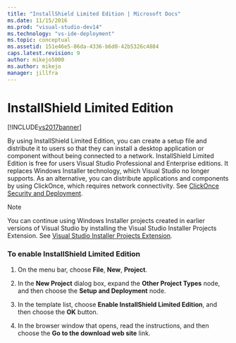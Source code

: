```yaml
---
title: "InstallShield Limited Edition | Microsoft Docs"
ms.date: 11/15/2016
ms.prod: "visual-studio-dev14"
ms.technology: "vs-ide-deployment"
ms.topic: conceptual
ms.assetid: 151e46e5-86da-4336-b6d0-42b5326c4884
caps.latest.revision: 9
author: mikejo5000
ms.author: mikejo
manager: jillfra
---
```

# InstallShield Limited Edition
[!INCLUDE[vs2017banner](../includes/vs2017banner.md)]

By using InstallShield Limited Edition, you can create a setup file and distribute it to users so that they can install a desktop application or component without being connected to a network. InstallShield Limited Edition is free for users Visual Studio Professional and Enterprise editions. It replaces Windows Installer technology, which Visual Studio no longer supports. As an alternative, you can distribute applications and components by using ClickOnce, which requires network connectivity. See [ClickOnce Security and Deployment](../deployment/clickonce-security-and-deployment.md).  
  
> [!NOTE]
>  You can continue using Windows Installer projects created in earlier versions of Visual Studio by installing the Visual Studio Installer Projects Extension. See [Visual Studio Installer Projects Extension](http://blogs.msdn.com/b/visualstudio/archive/2014/04/17/visual-studio-installer-projects-extension.aspx).  
  
### To enable InstallShield Limited Edition  
  
1. On the menu bar, choose **File**, **New**, **Project**.  
  
2. In the **New Project** dialog box, expand the **Other Project Types** node, and then choose the **Setup and Deployment** node.  
  
3. In the template list, choose **Enable InstallShield Limited Edition**, and then choose the **OK** button.  
  
4. In the browser window that opens, read the instructions, and then choose the **Go to the download web site** link.
